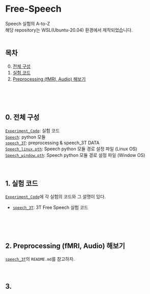 # Free-Speech
Speech 실험의 A-to-Z\
해당 repository는 WSL(Ubuntu-20.04) 환경에서 제작되었습니다. 
<br/>
<br/>

## 목차
0. [전체 구성](##-0.-전체-구성)
1. [실험 코드](##-1.-실험-코드)
2. [Preprocessing (fMRI, Audio) 해보기](##-2.-Preprocessing-(fMRI,-Audio)-해보기)

<br/>
<br/>
<br/>

## 0. 전체 구성
[`Experiment_Code`](Experiment_Code): 실험 코드\
[`Speech`](Speech): python 모듈\
[`speech_3T`](speech_3T): preprocessing & speech_3T DATA\
[`Speech_linux.pth`](Speech_linux.pth): Speech python 모듈 경로 설정 파일 (Linux OS)\
[`Speech_window.pth`](Speech_window.pth): Speech python 모듈 경로 설정 파일 (Window OS)
<br/>
<br/>
<br/>

## 1. 실험 코드
[`Experiment_Code`](Experiment_Code)에 각 실험의 코드와 그 설명이 있다.
- [`speech_3T`](Experiment_Code/speech_3T): 3T Free Speech 실험 코드
<br/>
<br/>
<br/>

## 2. Preprocessing (fMRI, Audio) 해보기
[`speech_3T`](speech_3T)의 `README.md`를 참고하자.
<br/>
<br/>
<br/>

## 3. 